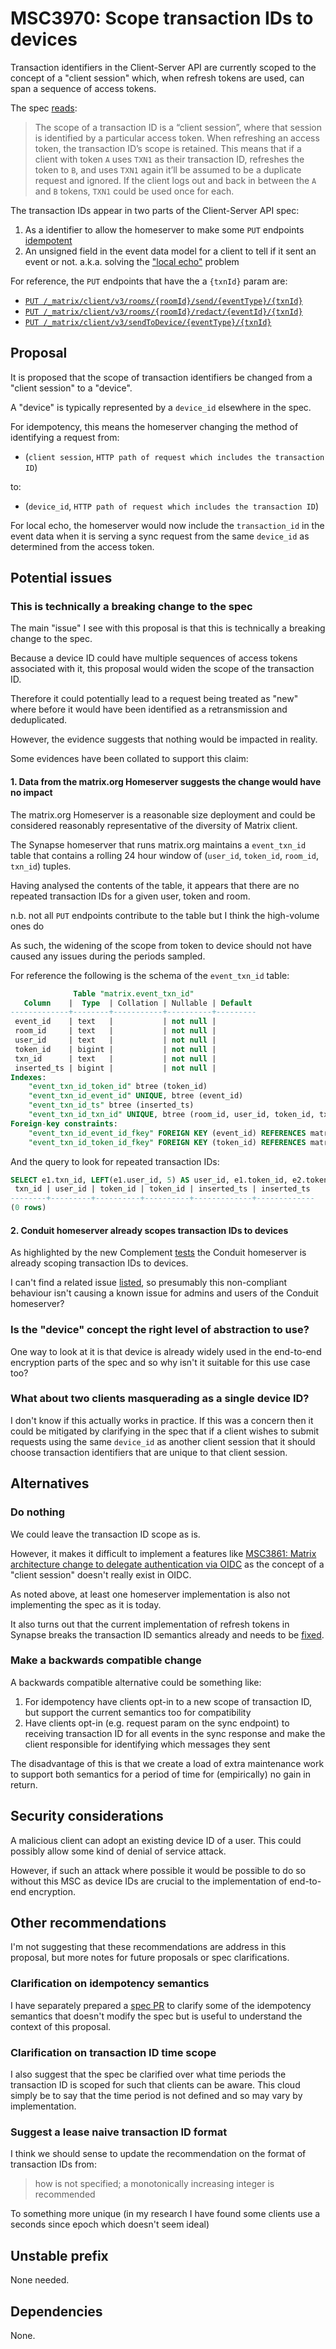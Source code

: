 # MSC3970: Scope transaction IDs to devices

Transaction identifiers in the Client-Server API are currently scoped to the
concept of a "client session" which, when refresh tokens are used, can span a
sequence of access tokens.

The spec [reads](https://spec.matrix.org/v1.6/client-server-api/#transaction-identifiers):

> The scope of a transaction ID is a “client session”, where that session is
> identified by a particular access token. When refreshing an access token, the
> transaction ID’s scope is retained. This means that if a client with token `A`
> uses `TXN1` as their transaction ID, refreshes the token to `B`, and uses
> `TXN1` again it’ll be assumed to be a duplicate request and ignored. If the
> client logs out and back in between the `A` and `B` tokens, `TXN1` could be used
> once for each.

The transaction IDs appear in two parts of the Client-Server API spec:

1. As a identifier to allow the homeserver to make some `PUT` endpoints
[idempotent](https://spec.matrix.org/v1.6/client-server-api/#transaction-identifiers)
2. An unsigned field in the event data model for a client to tell if it sent an
event or not. a.k.a. solving the
["local echo"](https://spec.matrix.org/v1.6/client-server-api/#local-echo) problem

For reference, the `PUT` endpoints that have the a `{txnId}` param are:

- [`PUT /_matrix/client/v3/rooms/{roomId}/send/{eventType}/{txnId}`](https://spec.matrix.org/v1.6/client-server-api/#put_matrixclientv3roomsroomidsendeventtypetxnid)
- [`PUT /_matrix/client/v3/rooms/{roomId}/redact/{eventId}/{txnId}`](https://spec.matrix.org/v1.6/client-server-api/#put_matrixclientv3roomsroomidredacteventidtxnid)
- [`PUT /_matrix/client/v3/sendToDevice/{eventType}/{txnId}`](https://spec.matrix.org/v1.6/client-server-api/#put_matrixclientv3sendtodeviceeventtypetxnid)

## Proposal

It is proposed that the scope of transaction identifiers be changed from a
"client session" to a "device".

A "device" is typically represented by a `device_id` elsewhere in the spec.

For idempotency, this means the homeserver changing the method of identifying a
request from:

- (`client session`, `HTTP path of request which includes the transaction ID`)

to:

- (`device_id`, `HTTP path of request which includes the transaction ID`)

For local echo, the homeserver would now include the `transaction_id` in the
event data when it is serving a sync request from the same `device_id` as
determined from the access token.

## Potential issues

### This is technically a breaking change to the spec

The main "issue" I see with this proposal is that this is technically a breaking
change to the spec.

Because a device ID could have multiple sequences of access tokens associated
with it, this proposal would widen the scope of the transaction ID.

Therefore it could potentially lead to a request being treated as "new" where
before it would have been identified as a retransmission and deduplicated.

However, the evidence suggests that nothing would be impacted in reality.

Some evidences have been collated to support this claim:

#### 1. Data from the matrix.org Homeserver suggests the change would have no impact

The matrix.org Homeserver is a reasonable size deployment and could be considered
reasonably representative of the diversity of Matrix client.

The Synapse homeserver that runs matrix.org maintains a `event_txn_id` table
that contains a rolling 24 hour window of
(`user_id`, `token_id`, `room_id`, `txn_id`) tuples.

Having analysed the contents of the table, it appears that there are no repeated
transaction IDs for a given user, token and room.

n.b. not all `PUT` endpoints contribute to the table but I think the high-volume
ones do

As such, the widening of the scope from token to device should not have caused
any issues during the periods sampled.

For reference the following is the schema of the `event_txn_id` table:

```sql
              Table "matrix.event_txn_id"
   Column    |  Type  | Collation | Nullable | Default
-------------+--------+-----------+----------+---------
 event_id    | text   |           | not null |
 room_id     | text   |           | not null |
 user_id     | text   |           | not null |
 token_id    | bigint |           | not null |
 txn_id      | text   |           | not null |
 inserted_ts | bigint |           | not null |
Indexes:
    "event_txn_id_token_id" btree (token_id)
    "event_txn_id_event_id" UNIQUE, btree (event_id)
    "event_txn_id_ts" btree (inserted_ts)
    "event_txn_id_txn_id" UNIQUE, btree (room_id, user_id, token_id, txn_id)
Foreign-key constraints:
    "event_txn_id_event_id_fkey" FOREIGN KEY (event_id) REFERENCES matrix.events(event_id) ON DELETE CASCADE
    "event_txn_id_token_id_fkey" FOREIGN KEY (token_id) REFERENCES matrix.access_tokens(id) ON DELETE CASCADE
```

And the query to look for repeated transaction IDs:

```sql
SELECT e1.txn_id, LEFT(e1.user_id, 5) AS user_id, e1.token_id, e2.token_id, e1.inserted_ts, e2.inserted_ts FROM matrix.event_txn_id e1, matrix.event_txn_id e2 WHERE e1.txn_id = e2.txn_id AND e1.event_id <> e2.event_id AND e1.event_id < e2.event_id AND e1.user_id = e2.user_id AND e1.room_id = e2.room_id ORDER BY e1.token_id;
 txn_id | user_id | token_id | token_id | inserted_ts | inserted_ts
--------+---------+----------+----------+-------------+-------------
(0 rows)
```

#### 2. Conduit homeserver already scopes transaction IDs to devices

As highlighted by the new Complement
[tests](https://github.com/matrix-org/complement/pull/613) the Conduit homeserver
is already scoping transaction IDs to devices.

I can't find a related issue [listed](https://gitlab.com/famedly/conduit/-/issues),
so presumably this non-compliant behaviour isn't causing a known issue for
admins and users of the Conduit homeserver?

### Is the "device" concept the right level of abstraction to use?

One way to look at it is that device is already widely used in the end-to-end
encryption parts of the spec and so why isn't it suitable for this use case too?

### What about two clients masquerading as a single device ID?

I don't know if this actually works in practice. If this was a concern then it
could be mitigated by clarifying in the spec that if a client wishes to submit
requests using the same `device_id` as another client session that it should
choose transaction identifiers that are unique to that client session.

## Alternatives

### Do nothing

We could leave the transaction ID scope as is.

However, it makes it difficult to implement a features like
[MSC3861: Matrix architecture change to delegate authentication via OIDC](https://github.com/matrix-org/matrix-spec-proposals/pull/3861)
as the concept of a "client session" doesn't really exist in OIDC.

As noted above, at least one homeserver implementation is also not implementing
the spec as it is today.

It also turns out that the current implementation of refresh tokens in Synapse
breaks the transaction ID semantics already and needs to be
[fixed](https://github.com/matrix-org/synapse/issues/15141).

### Make a backwards compatible change

A backwards compatible alternative could be something like:

1. For idempotency have clients opt-in to a new scope of transaction ID, but
support the current semantics too for compatibility
2. Have clients opt-in (e.g. request param on the sync endpoint) to receiving
transaction ID for all events in the sync response and make the client
responsible for identifying which messages they sent

The disadvantage of this is that we create a load of extra maintenance work to
support both semantics for a period of time for (empirically) no gain in return.

## Security considerations

A malicious client can adopt an existing device ID of a user. This could
possibly allow some kind of denial of service attack.

However, if such an attack where possible it would be possible to do so without
this MSC as device IDs are crucial to the implementation of end-to-end encryption.

## Other recommendations

I'm not suggesting that these recommendations are address in this proposal, but
more notes for future proposals or spec clarifications.

### Clarification on idempotency semantics

I have separately prepared a [spec PR](https://github.com/matrix-org/matrix-spec/pull/1449)
to clarify some of the idempotency semantics that doesn't modify the spec but is
useful to understand the context of this proposal.

### Clarification on transaction ID time scope

I also suggest that the spec be clarified over what time periods the transaction
ID is scoped for such that clients can be aware. This cloud simply be to say
that the time period is not defined and so may vary by implementation.

### Suggest a lease naive transaction ID format

I think we should sense to update the recommendation on the format of
transaction IDs from:

> how is not specified; a monotonically increasing integer is recommended

To something more unique (in my research I have found some clients use a seconds
since epoch which doesn't seem ideal)

## Unstable prefix

None needed.

## Dependencies

None.
